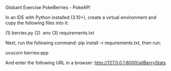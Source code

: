 Globant Exercise PokeBerries - PokeAPI

In an IDE with Python installed (3.10+), create a virtual environment and copy the following files into it:
 
 (1) berries.py
 (2) .env
 (3) requirements.txt

Next, run the following command: pip install -r requirements.txt, then run:

uvucorn berries:app 

And enter the following URL in a browser: http://127.0.0.1:8000/allBerryStats
